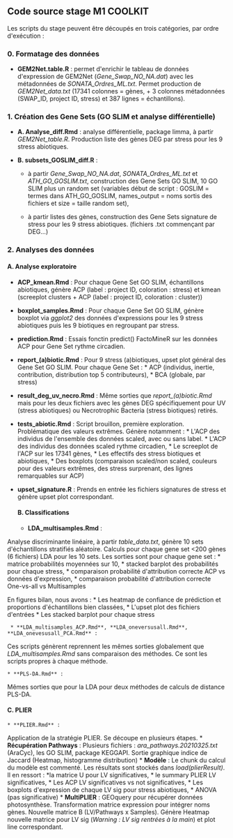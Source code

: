  ## Code source stage M1 COOLKIT  
 
Les scripts du stage peuvent être découpés en trois catégories, par ordre d'exécution :
   
 ### 0. Formatage des données
    
* **GEM2Net.table.R** : 
	permet d'enrichir le tableau de données d'expression de GEM2Net (*Gene_Swap_NO_NA.dat*) avec les métadonnées de *SONATA_Ordres_ML.txt*. Permet production de *GEM2Net_data.txt* (17341 colonnes = gènes, + 3 colonnes métadonnées (SWAP_ID, project ID, stress) et 387 lignes = échantillons).
 
 ### 1. Création des Gene Sets (GO SLIM et analyse différentielle)
    
* **A. Analyse_diff.Rmd** : 
	analyse différentielle, package limma, à partir *GEM2Net_table.R*. Production liste des gènes DEG par stress pour les 9 stress abiotiques.
    
* **B. subsets_GOSLIM_diff.R** : 
	* à partir *Gene_Swap_NO_NA.dat*, *SONATA_Ordres_ML.txt* et *ATH_GO_GOSLIM.txt*, construction des Gene Sets GO SLIM, 10 GO SLIM plus un random set (variables début de script : GOSLIM = termes dans ATH_GO_GOSLIM, names_output = noms sortis des fichiers et size = taille random set), 
		
	* à partir listes des gènes, construction des Gene Sets signature de stress pour les 9 stress abiotiques. (fichiers .txt commençant par DEG...)
 
 ### 2. Analyses des données
 
 #### A. Analyse exploratoire
     
* **ACP_kmean.Rmd** :
	Pour chaque Gene Set GO SLIM, échantillons abiotiques, génère ACP (label : project ID, coloration : stress) et kmean (screeplot clusters + ACP (label : project ID, coloration : cluster))
        
* **boxplot_samples.Rmd** :
	Pour chaque Gene Set GO SLIM, génère boxplot via *ggplot2* des données d'expressions pour les 9 stress abiotiques puis les 9 biotiques en regroupant par stress. 
	
* **prediction.Rmd** : 
	Essais fonctin predict() FactoMineR sur les données ACP pour Gene Set rythme circadien. 

* **report_(a)biotic.Rmd** :
		Pour 9 stress (a)biotiques, upset plot général des Gene Set GO SLIM. Pour chaque Gene Set :
		* ACP (individus, inertie, contribution, distribution top 5 contributeurs),
		* BCA (globale, par stress)

* **result_deg_uv_necro.Rmd** : 
		Même sorties que *report_(a)biotic.Rmd* mais pour les deux fichiers avec les gènes DEG spécifiquement pour UV (stress abiotiques) ou Necrotrophic Bacteria (stress biotiques) retirés.
		
		
* **tests_abiotic.Rmd** :
	Script brouillon, première exploration. Problématique des valeurs extrêmes. Génère notamment :
		* L'ACP des individus de l'ensemble des données scaled, avec ou sans label.
		* L'ACP des individus des données scaled rythme circadien,
		* Le screeplot de l'ACP sur les 17341 gènes,
		* Les effectifs des stress biotiques et abiotiques,
		* Des boxplots (comparaison scaled/non scaled, couleurs pour des valeurs extrêmes, des stress surprenant, des lignes remarquables sur ACP)
	
* **upset_signature.R** :
	Prends en entrée les fichiers signatures de stress et génère upset plot correspondant.
	
     
     #### B. Classifications
     
     * **LDA_multisamples.Rmd** :
     
Analyse discriminante linéaire, à partir *table_data.txt*, génère 10 sets d'échantillons stratifiés aléatoire. Calculs pour chaque gene set <200 gènes (6 fichiers) LDA pour les 10 sets. Les sorties sont pour chaque gene set :
	* matrice probabilités moyennées sur 10, 
    * stacked barplot des probabilités pour chaque stress,
    * comparaison probabilité d'attribution correcte ACP vs données d'expression,
    * comparaison probabilité d'attribution correcte One-vs-all vs Multisamples
	
En figures bilan, nous avons :
    * Les heatmap de confiance de prédiction et proportions d'échantillons bien classées,
    * L'upset plot des fichiers d'entrées
    * Les stacked barplot pour chaque stress
        		
     * **LDA_multisamples_ACP.Rmd**, **LDA_oneversusall.Rmd**, **LDA_onevesusall_PCA.Rmd** :
Ces scripts génèrent reprennent les mêmes sorties globalement que *LDA_multisamples.Rmd* sans comparaison des méthodes. Ce sont les scripts propres à chaque méthode.
        	
    * **PLS-DA.Rmd** :	
Mêmes sorties que pour la LDA pour deux méthodes de calculs de distance PLS-DA.
     
#### C. PLIER

    * **PLIER.Rmd** :
Application de la stratégie PLIER. Se découpe en plusieurs étapes.
		* **Récupération Pathways** :
Plusieurs fichiers : *ara_pathways.20210325.txt* (AraCyc), les GO SLIM, package KEGGAPI. Sortie graphique indice de Jaccard (Heatmap, histogramme distribution)
		* **Modèle** :
Le chunk du calcul du modèle est commenté. Les résultats sont stockés dans *load(plierResult)*. Il en ressort :
        	*la matrice U pour LV significatives, 
        	* le summary PLIER LV significatives, 
        	* Les ACP LV significatives vs not significatives, 
        	* Les boxplots d'expression de chaque LV sig pour stress abiotiques,
        	* ANOVA (pas significative)
        	* **MultiPLIER** :
        		GEOquery pour récupérer données photosynthèse. Transformation matrice expression pour intégrer noms gènes. Nouvelle matrice B (LV/Pathways x Samples). Génère Heatmap nouvelle matrice pour LV sig (*Warning : LV sig rentrées à la main*) et plot line correspondant.

